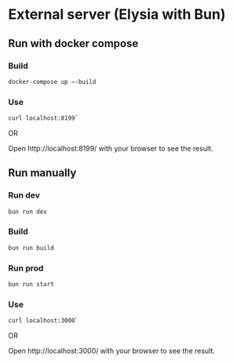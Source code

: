 # External server (Elysia with Bun)

## Run with docker compose

### Build

```bash
docker-compose up –-build
```

### Use

```bash
curl localhost:8199`
```

OR

Open http://localhost:8199/ with your browser to see the result.

## Run manually

### Run dev
```bash
bun run dev
```

### Build
```bash
bun run build
```

### Run prod
```bash
bun run start
```

### Use

```bash
curl localhost:3000`
```

OR

Open http://localhost:3000/ with your browser to see the result.